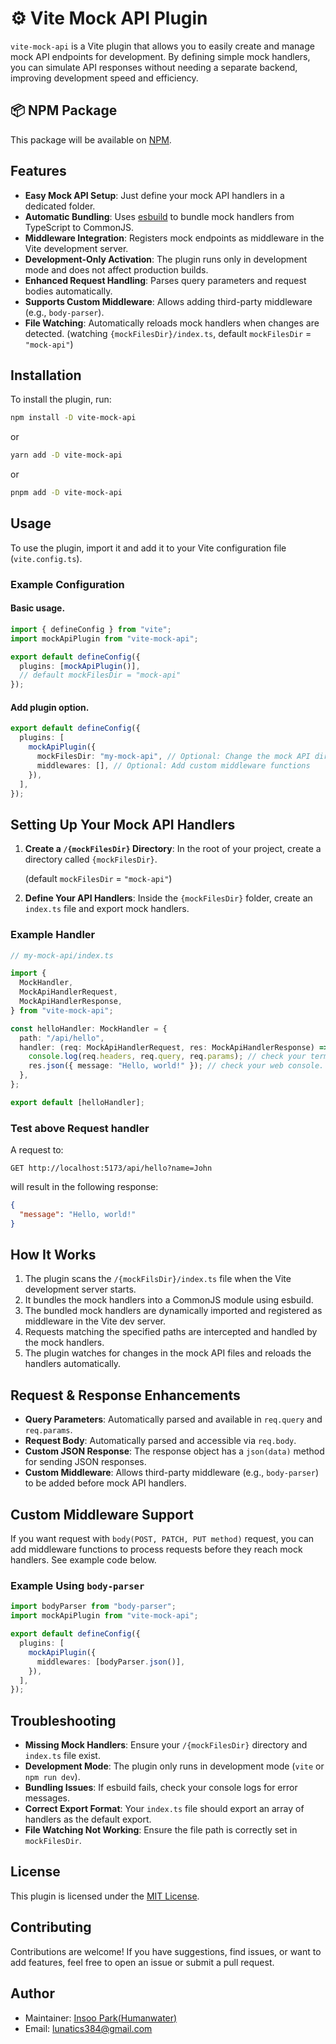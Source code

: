 # :gear: Vite Mock API Plugin

`vite-mock-api` is a Vite plugin that allows you to easily create and manage mock API endpoints for development. By defining simple mock handlers, you can simulate API responses without needing a separate backend, improving development speed and efficiency.

## :package: NPM Package

This package will be available on [NPM](https://www.npmjs.com/package/vite-mock-api).

## Features

- **Easy Mock API Setup**: Just define your mock API handlers in a dedicated folder.
- **Automatic Bundling**: Uses [esbuild](https://esbuild.github.io/) to bundle mock handlers from TypeScript to CommonJS.
- **Middleware Integration**: Registers mock endpoints as middleware in the Vite development server.
- **Development-Only Activation**: The plugin runs only in development mode and does not affect production builds.
- **Enhanced Request Handling**: Parses query parameters and request bodies automatically.
- **Supports Custom Middleware**: Allows adding third-party middleware (e.g., `body-parser`).
- **File Watching**: Automatically reloads mock handlers when changes are detected. (watching `{mockFilesDir}/index.ts`, default `mockFilesDir` = `"mock-api"`)

## Installation

To install the plugin, run:

```bash
npm install -D vite-mock-api
```

or

```bash
yarn add -D vite-mock-api
```

or

```bash
pnpm add -D vite-mock-api
```

## Usage

To use the plugin, import it and add it to your Vite configuration file (`vite.config.ts`).

### Example Configuration

#### Basic usage.

```typescript
import { defineConfig } from "vite";
import mockApiPlugin from "vite-mock-api";

export default defineConfig({
  plugins: [mockApiPlugin()],
  // default mockFilesDir = "mock-api"
});
```

#### Add plugin option.

```typescript
export default defineConfig({
  plugins: [
    mockApiPlugin({
      mockFilesDir: "my-mock-api", // Optional: Change the mock API directory
      middlewares: [], // Optional: Add custom middleware functions
    }),
  ],
});
```

## Setting Up Your Mock API Handlers

1. **Create a `/{mockFilesDir}` Directory**: In the root of your project, create a directory called `{mockFilesDir}`.

   (default `mockFilesDir` = `"mock-api"`)

2. **Define Your API Handlers**: Inside the `{mockFilesDir}` folder, create an `index.ts` file and export mock handlers.

### Example Handler

```typescript
// my-mock-api/index.ts

import {
  MockHandler,
  MockApiHandlerRequest,
  MockApiHandlerResponse,
} from "vite-mock-api";

const helloHandler: MockHandler = {
  path: "/api/hello",
  handler: (req: MockApiHandlerRequest, res: MockApiHandlerResponse) => {
    console.log(req.headers, req.query, req.params); // check your terminal console.
    res.json({ message: "Hello, world!" }); // check your web console.
  },
};

export default [helloHandler];
```

### Test above Request handler

A request to:

```
GET http://localhost:5173/api/hello?name=John
```

will result in the following response:

```json
{
  "message": "Hello, world!"
}
```

## How It Works

1. The plugin scans the `/{mockFilsDir}/index.ts` file when the Vite development server starts.
2. It bundles the mock handlers into a CommonJS module using esbuild.
3. The bundled mock handlers are dynamically imported and registered as middleware in the Vite dev server.
4. Requests matching the specified paths are intercepted and handled by the mock handlers.
5. The plugin watches for changes in the mock API files and reloads the handlers automatically.

## Request & Response Enhancements

- **Query Parameters**: Automatically parsed and available in `req.query` and `req.params`.
- **Request Body**: Automatically parsed and accessible via `req.body`.
- **Custom JSON Response**: The response object has a `json(data)` method for sending JSON responses.
- **Custom Middleware**: Allows third-party middleware (e.g., `body-parser`) to be added before mock API handlers.

## Custom Middleware Support

If you want request with `body(POST, PATCH, PUT method)` request, you can add middleware functions to process requests before they reach mock handlers. See example code below.

### Example Using `body-parser`

```typescript
import bodyParser from "body-parser";
import mockApiPlugin from "vite-mock-api";

export default defineConfig({
  plugins: [
    mockApiPlugin({
      middlewares: [bodyParser.json()],
    }),
  ],
});
```

## Troubleshooting

- **Missing Mock Handlers**: Ensure your `/{mockFilesDir}` directory and `index.ts` file exist.
- **Development Mode**: The plugin only runs in development mode (`vite` or `npm run dev`).
- **Bundling Issues**: If esbuild fails, check your console logs for error messages.
- **Correct Export Format**: Your `index.ts` file should export an array of handlers as the default export.
- **File Watching Not Working**: Ensure the file path is correctly set in `mockFilesDir`.

## License

This plugin is licensed under the [MIT License](./LICENSE).

## Contributing

Contributions are welcome! If you have suggestions, find issues, or want to add features, feel free to open an issue or submit a pull request.

## Author

- Maintainer: [Insoo Park(Humanwater)](https://github.com/lunaticscode)
- Email: lunatics384@gmail.com
